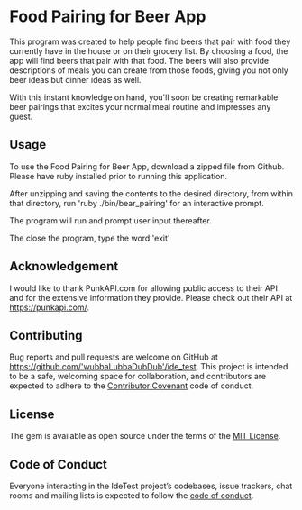 # Food Pairing for Beer App

This program was created to help people find beers that pair with food they currently have in the house or on their grocery list.
By choosing a food, the app will find beers that pair with that food. The beers will also provide descriptions of meals you can create from those foods, giving you not only beer ideas but dinner ideas as well.

With this instant knowledge on hand, you'll soon be creating remarkable beer pairings that excites your normal meal routine and impresses any guest.

## Usage

To use the Food Pairing for Beer App, download a zipped file from Github.
Please have ruby installed prior to running this application.

After unzipping and saving the contents to the desired directory, from within that directory, run 'ruby ./bin/bear_pairing' for an interactive prompt.

The program will run and prompt user input thereafter.

The close the program, type the word 'exit'

## Acknowledgement

I would like to thank PunkAPI.com for allowing public access to their API and for the extensive information they provide.
Please check out their API at https://punkapi.com/.


## Contributing

Bug reports and pull requests are welcome on GitHub at https://github.com/'wubbaLubbaDubDub'/ide_test. This project is intended to be a safe, welcoming space for collaboration, and contributors are expected to adhere to the [Contributor Covenant](http://contributor-covenant.org) code of conduct.

## License

The gem is available as open source under the terms of the [MIT License](https://opensource.org/licenses/MIT).

## Code of Conduct

Everyone interacting in the IdeTest project’s codebases, issue trackers, chat rooms and mailing lists is expected to follow the [code of conduct](https://github.com/'wubbaLubbaDubDub'/ide_test/blob/master/CODE_OF_CONDUCT.md).
